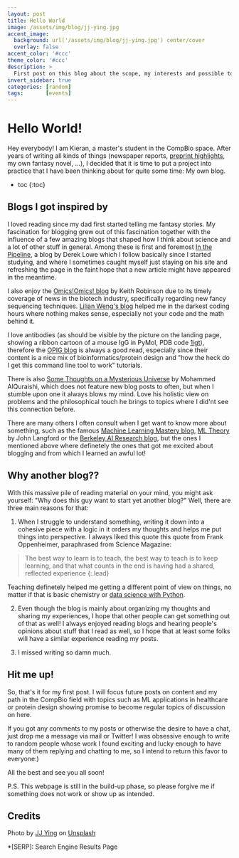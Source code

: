 ```yaml
---
layout: post
title: Hello World
image: /assets/img/blog/jj-ying.jpg
accent_image: 
  background: url('/assets/img/blog/jj-ying.jpg') center/cover
  overlay: false
accent_color: '#ccc'
theme_color: '#ccc'
description: >
  First post on this blog about the scope, my interests and possible topics
invert_sidebar: true
categories: [random]
tags:       [events]
---
```


# Hello World!

Hey everybody! I am Kieran, a master's student in the CompBio space. After years of writing all kinds of things (newspaper reports, [preprint highlights](https://prelights.biologists.com/highlights/state-of-the-art-estimation-of-protein-model-accuracy-using-alphafold/), my own fantasy novel, ...), I decided that it is time to put a project into practice that I have been thinking about for quite some time: My own blog.

* toc
{:toc}


## Blogs I got inspired by
I loved reading since my dad first started telling me fantasy stories. My fascination for blogging grew out of this fascination together with the influence of a few amazing blogs that shaped how I think about science and a lot of other stuff in general. Among these is first and foremost [In the Pipeline](https://www.science.org/blogs/pipeline), a blog by Derek Lowe which I follow basically since I started studying, and where I sometimes caught myself just staying on his site and refreshing the page in the faint hope that a new article might have appeared in the meantime.

I also enjoy the [Omics!Omics! blog](http://omicsomics.blogspot.com/) by Keith Robinson due to its timely coverage of news in the biotech industry, specifically regarding new fancy sequencing techniques. [Lilian Weng's blog](https://lilianweng.github.io/) helped me in the darkest coding hours where nothing makes sense, especially not your code and the math behind it. 

I love antibodies (as should be visible by the picture on the landing page, showing a ribbon cartoon of a mouse IgG in PyMol, PDB code [1igt](https://www.rcsb.org/structure/1igt)), therefore the [OPIG blog](https://www.blopig.com/blog/) is always a good read, especially since their content is a nice mix of bioinformatics/protein design and "how the heck do I get this command line tool to work" tutorials.

There is also [Some Thoughts on a Mysterious Universe](https://moalquraishi.wordpress.com/) by Mohammed AlQuraishi, which does not feature new blog posts to often, but when I stumble upon one it always blows my mind. Love his holistic view on problems and the philosophical touch he brings to topics where I did'nt see this connection before.

There are many others I often consult when I get want to know more about something, such as the famous [Machine Learning Mastery blog](https://machinelearningmastery.com/about/), [ML Theory](https://hunch.net/) by John Langford or the [Berkeley AI Research blog](https://bair.berkeley.edu/blog/), but the ones I mentioned above where definetely the ones that got me excited about blogging and from which I learned an awful lot!


## Why another blog??
With this massive pile of reading material on your mind, you might ask yourself: "Why does this guy want to start yet another blog?" Well, there are three main reasons for that:

1) When I struggle to understand something, writing it down into a cohesive piece with a logic in it orders my thoughts and helps me put things into perspective. I always liked this quote this quote from Frank Oppenheimer, paraphrased from Science Magazine:

> The best way to learn is to teach, the best way to teach is to keep learning, and that what counts in the end is having had a shared, reflected experience
{:.lead}

Teaching definetely helped me getting a different point of view on things, no matter if that is basic chemistry or [data science with Python](https://github.com/kierandidi/Python_for_Biochemists).

2) Even though the blog is mainly about organizing my thoughts and sharing my experiences, I hope that other people can get something out of that as well! I always enjoyed reading blogs and hearing people's opinions about stuff that I read as well, so I hope that at least some folks will have a similar experience reading my posts.

3) I missed writing so damn much.

## Hit me up!
So, that's it for my first post. I will focus future posts on content and my path in the CompBio field with topics such as ML applications in healthcare or protein design showing promise to become regular topics of discussion on here. 

If you got any comments to my posts or otherwise the desire to have a chat, just drop me a message via mail or Twitter! I was obsessive enough to write to random people whose work I found exciting and lucky enough to have many of them replying and chatting to me, so I intend to return this favor to everyone:) 

All the best and see you all soon!

P.S. This webpage is still in the build-up phase, so please forgive me if something does not work or show up as intended.


## Credits

<span>Photo by <a href="https://unsplash.com/@jjying?utm_source=unsplash&amp;utm_medium=referral&amp;utm_content=creditCopyText">JJ Ying</a> on <a href="https://unsplash.com/?utm_source=unsplash&amp;utm_medium=referral&amp;utm_content=creditCopyText">Unsplash</a></span>

*[SERP]: Search Engine Results Page
